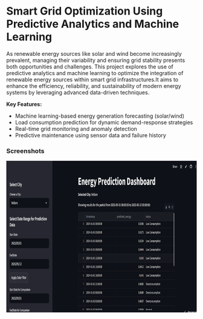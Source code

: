 # Smart Grid Optimization Using Predictive Analytics and Machine Learning
As renewable energy sources like solar and wind become increasingly prevalent, managing their variability and ensuring grid stability presents both opportunities and challenges. This project explores the use of predictive analytics and machine learning to optimize the integration of renewable energy sources within smart grid infrastructures.It aims to enhance the efficiency, reliability, and sustainability of modern energy systems by leveraging advanced data-driven techniques.


**Key Features:**
- Machine learning-based energy generation forecasting (solar/wind)
- Load consumption prediction for dynamic demand-response strategies
- Real-time grid monitoring and anomaly detection
- Predictive maintenance using sensor data and failure history

<h3> Screenshots</h3>
<img src = "https://github.com/NASIKETHAN/smart_energy_prediction/blob/d7d050e10862a16e4787b16bfb801f7e8681eb2c/Screenshots/Screenshot%202025-05-12%20145230.png" width="610" height="400"><br>


